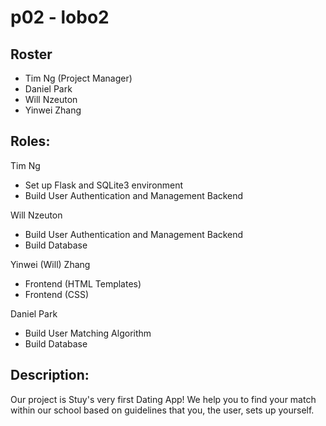 # p02 - lobo2
## Roster
- Tim Ng (Project Manager)
- Daniel Park
- Will Nzeuton
- Yinwei Zhang

## Roles:
Tim Ng 
- Set up Flask and SQLite3 environment
- Build User Authentication and Management Backend

Will Nzeuton
- Build User Authentication and Management Backend
- Build Database

Yinwei (Will) Zhang
- Frontend (HTML Templates)
- Frontend (CSS)

Daniel Park
- Build User Matching Algorithm
- Build Database

## Description:
Our project is Stuy's very first Dating App! We help you to find your match within our school based on guidelines that you, the user, sets up yourself.
